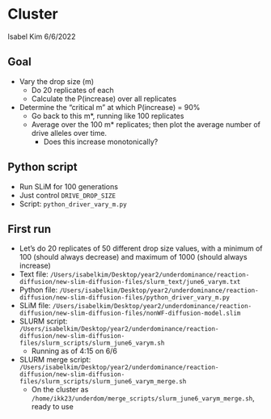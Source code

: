 Cluster
================
Isabel Kim
6/6/2022

## Goal

-   Vary the drop size (m)
    -   Do 20 replicates of each
    -   Calculate the P(increase) over all replicates
-   Determine the “critical m” at which P(increase) = 90%
    -   Go back to this m\*, running like 100 replicates
    -   Average over the 100 m\* replicates; then plot the average
        number of drive alleles over time.
        -   Does this increase monotonically?

## Python script

-   Run SLiM for 100 generations
-   Just control `DRIVE_DROP_SIZE`
-   Script: `python_driver_vary_m.py`

## First run

-   Let’s do 20 replicates of 50 different drop size values, with a
    minimum of 100 (should always decrease) and maximum of 1000 (should
    always increase)
-   Text file:
    `/Users/isabelkim/Desktop/year2/underdominance/reaction-diffusion/new-slim-diffusion-files/slurm_text/june6_varym.txt`
-   Python file:
    `/Users/isabelkim/Desktop/year2/underdominance/reaction-diffusion/new-slim-diffusion-files/python_driver_vary_m.py`
-   SLiM file:
    `/Users/isabelkim/Desktop/year2/underdominance/reaction-diffusion/new-slim-diffusion-files/nonWF-diffusion-model.slim`
-   SLURM script:
    `/Users/isabelkim/Desktop/year2/underdominance/reaction-diffusion/new-slim-diffusion-files/slurm_scripts/slurm_june6_varym.sh`
    -   Running as of 4:15 on 6/6
-   SLURM merge script:
    `/Users/isabelkim/Desktop/year2/underdominance/reaction-diffusion/new-slim-diffusion-files/slurm_scripts/slurm_june6_varym_merge.sh`
    -   On the cluster as
        `/home/ikk23/underdom/merge_scripts/slurm_june6_varym_merge.sh`,
        ready to use
